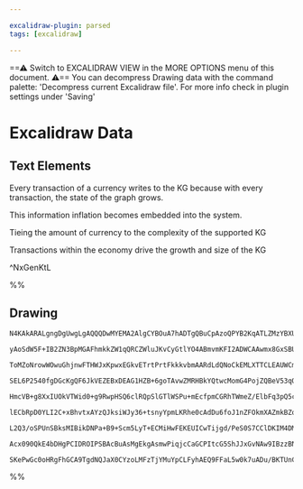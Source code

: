 ```yaml
---

excalidraw-plugin: parsed
tags: [excalidraw]

---
```

==⚠  Switch to EXCALIDRAW VIEW in the MORE OPTIONS menu of this document. ⚠== You can decompress Drawing data with the command palette: 'Decompress current Excalidraw file'. For more info check in plugin settings under 'Saving'


# Excalidraw Data

## Text Elements
Every transaction of a currency writes to the KG
because with every transaction, the state of the graph grows.

This information inflation becomes embedded into the system.

Tieing the amount of currency to the complexity of the supported KG


Transactions within the economy drive the growth and size of the KG



 ^NxGenKtL

%%
## Drawing
```compressed-json
N4KAkARALgngDgUwgLgAQQQDwMYEMA2AlgCYBOuA7hADTgQBuCpAzoQPYB2KqATLZMzYBXUtiRoIACyhQ4zZAHoFAc0JRJQgEYA6bGwC2CgF7N6hbEcK4OCtptbErHALRY8RMpWdx8Q1TdIEfARcZgRmBShcZQUebQAObQBmGjoghH0EDihmbgBtcDBQMBKIEm4IADlMAHEsgGkoABlUkshYRAqoLChW0sxuAE4eAEZ+UphuHniAVm0RmYA2Hhnx

yAoSdW5F+IB2ZN3BpMGAFhmkkZW1qQRCZWluJKvCyGtlYO4ABmvmKFI2ADWCAAwmx8GxSBUAMQjBCw2F9SCaXDYAHKf5CDjEUHgyESP7WZhwXCBbKIiAAM0I+HwAGVYB8JIIPOTfv8gQB1TaSKY/P6AhD0mCM9DM8rXDH3DjhXJoMYvCBsYnYNSTOWfb4K9HCOAASWIstQeQAutcKeRMvruBwhDTroQsVgKrhPuSMVjpcxDTa7QqwghiNwRosdks

ToMZoNrowWOwuGhjnwFTHWJxKpwxEGkvETrtPrtFkkkvbmAARdLdQNoCkEMLXTTCLEAUWCmWy3tt+GuQjgxFwlaDu2O8Q1TxmnxOxYVRA4AOtneu4NRAe4NfwdYV3UwvQkTZjMFQBI4zBRUDjqDYFNQuFQ2BEpOwB4opDU4UPbEPkgQqHqNQAOhwmgIHgQhhKgGzqKgCD7oe5DHqecbUJ+36/P236XshqDorgcCSFh/wUMw2gAQBAAqkiEMwqAOh

SEL6P2540fgDGcKgQF6JkVEZEBxDEAG1HZB+6goTAvwZMRHBkYQtwcMomG4PojZQBeV53qQD4HlAQlfreBg+FgqoqZhzA9nAEKVj+/6SdZpFwSe2BnpwVEQRRHCYcBnAGAeZCEIwmHahQkHWMQqCsEY6FXsJlkkdZAFupQpE9BUe5MJpdkIaxGE3mpGngS+3RUVpmG/gB7G4KB34uVBMFHvZjkcEhUWod0RlRdhuH4WwhESWRFFUTRdEsW5TFDWx

HmcVB+g8XxIUOkVTWid0+g9RwpHSQ6clRQpSlGTlWSPu+mEcfpmCGRhTWmeZ/ElbFq3pQ5cbOWornuXoHBeagPl+W1BFBVioWEOFrU6TdMVxWanBQLSgPiLwmptJSkMAGIKdSaqoKsm49AAgkQyjxugwQUr00ZMGe7i43cBPQEq5JvVEDpMFaaA+l2CoQncDoEIl27JTV931UZ2X3vtT75W+80g1ZZUVeBz3ValsGEhlDXGVELXnTp7V4QFRExeR

lECbRpD0YLI2C+xBhvtxAYzQJksiWJy36+tsnyYpmLKRhe0cAdDu6foJ1nZFOkmXAZmkBZoM2QLj1y+oDqvZ5+jeS+31a79eHBQDQOa9+0cxeS5VaQASuEMPcH8QgIIujMABK3PcO6oCM2grIUAC+4CmnQOFwPSaHcMU7RfpkFR9qQc7jAw0kUAAQiiaLutiYIQtCFIb5vfQQD7UC6kt9LsiCq94ugMJwhf2+7/vGQL6i2qYivuJdHZxKkiThQ7y

L2Q3/oSPUnSBksMIBikDNPa+B9+Scm5LyT+ECMiHwFEKEUICwTijgd/PeS0S7CClDKIM4DMG/wAPLKlVEGDUhD1JZCwRkJGyNUb4HRpjUo8C/6Q2huFKY8NIBsJ5lASm+MKhEw/qwohkCSQCPUl1L8uAqyoFZlQ9+v8mxYmxtIigsj5EQBJARK+4iMjqIIqReAwDl7b2YNgf4NIAAaXxp6WOsfgAAmvYz+Rg2AGCHsmAg1cgydyUTQ3+ODH6ekNB

Acx090QkE4bDHgPCIDROIPSBAcBuAsMgEkgAsmwPiqjcCaGCPItcG5ShJJxGvNAw9IBzzBNo0gyhkQAApRi7CQq09pIw2moE+NoGYABKckZdlC2hJBUBpzSeBJG+LwaZ7S5k9L6YMgJGDqHZEQUCUh9UOy+lKOaBSCAy6OhfLJbxCMsgFKKZXUg1drjYCIGktAVca4Kg4Ac65tz2ZCCgDOWGzyVmlDsAAK2AjkWkby4A5LyW8wpK5qy1heaUBCjB

SKePwGc0oHRgFhGCA9TgdNQJaX0CYzoLMFzTjYMuYpCLFyhAEQ9FFaL5w0k7uADu/BKTUnCEPLuHcgA=
```
%%